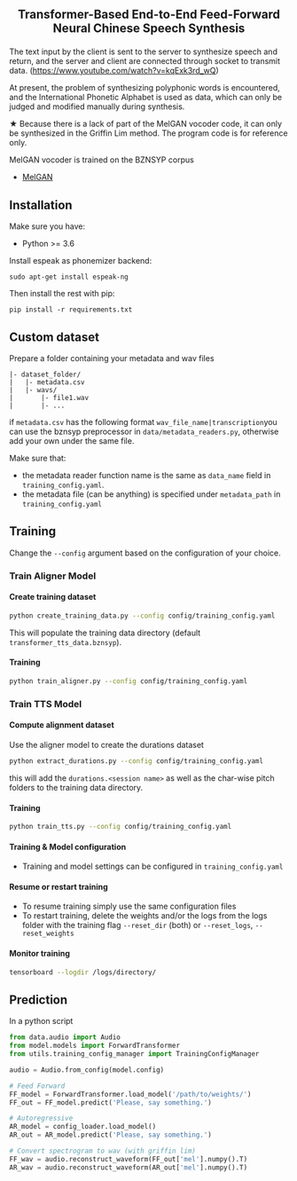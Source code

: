 <h2 align="center">
<p>Transformer-Based End-to-End Feed-Forward Neural Chinese Speech Synthesis</p>
</h2>

The text input by the client is sent to the server to synthesize speech and return, and the server and client are connected through socket to transmit data.
(https://www.youtube.com/watch?v=kqExk3rd_wQ)

At present, the problem of synthesizing polyphonic words is encountered, and the International Phonetic Alphabet is used as data, which can only be judged and modified manually during synthesis.

★ Because there is a lack of part of the MelGAN vocoder code, it can only be synthesized in the Griffin Lim method. The program code is for reference only.

MelGAN vocoder is trained on the BZNSYP corpus
- [MelGAN](https://github.com/seungwonpark/melgan)

## Installation

Make sure you have:

* Python >= 3.6

Install espeak as phonemizer backend:
```
sudo apt-get install espeak-ng
```

Then install the rest with pip:
```
pip install -r requirements.txt
```
## Custom dataset
Prepare a folder containing your metadata and wav files
```
|- dataset_folder/
|   |- metadata.csv
|   |- wavs/
|       |- file1.wav
|       |- ...
```
if `metadata.csv` has the following format ``` wav_file_name|transcription ```you can use the bznsyp preprocessor in `data/metadata_readers.py`, otherwise add your own under the same file.

Make sure that:
 -  the metadata reader function name is the same as ```data_name``` field in ```training_config.yaml```.
 -  the metadata file (can be anything) is specified under ```metadata_path``` in ```training_config.yaml``` 

## Training
Change the ```--config``` argument based on the configuration of your choice.
### Train Aligner Model
#### Create training dataset
```bash
python create_training_data.py --config config/training_config.yaml
```
This will populate the training data directory (default `transformer_tts_data.bznsyp`).
#### Training
```bash
python train_aligner.py --config config/training_config.yaml
```
### Train TTS Model
#### Compute alignment dataset
Use the aligner model to create the durations dataset
```bash
python extract_durations.py --config config/training_config.yaml
```
this will add the `durations.<session name>` as well as the char-wise pitch folders to the training data directory.
#### Training
```bash
python train_tts.py --config config/training_config.yaml
```
#### Training & Model configuration
- Training and model settings can be configured in `training_config.yaml`

#### Resume or restart training
- To resume training simply use the same configuration files
- To restart training, delete the weights and/or the logs from the logs folder with the training flag `--reset_dir` (both) or `--reset_logs`, `--reset_weights`

#### Monitor training
```bash
tensorboard --logdir /logs/directory/
```

## Prediction

In a python script
```python
from data.audio import Audio
from model.models import ForwardTransformer
from utils.training_config_manager import TrainingConfigManager

audio = Audio.from_config(model.config)

# Feed Forward
FF_model = ForwardTransformer.load_model('/path/to/weights/')
FF_out = FF_model.predict('Please, say something.')

# Autoregressive
AR_model = config_loader.load_model()
AR_out = AR_model.predict('Please, say something.')

# Convert spectrogram to wav (with griffin lim)
FF_wav = audio.reconstruct_waveform(FF_out['mel'].numpy().T)
AR_wav = audio.reconstruct_waveform(AR_out['mel'].numpy().T)
```

